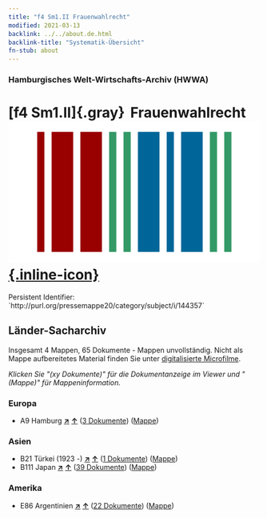 ```yaml
---
title: "f4 Sm1.II Frauenwahlrecht"
modified: 2021-03-13
backlink: ../../about.de.html
backlink-title: "Systematik-Übersicht"
fn-stub: about
---
```


### Hamburgisches Welt-Wirtschafts-Archiv (HWWA)

# [f4 Sm1.II]{.gray}&#8201; Frauenwahlrecht &#160; [![Wikidata](/images/Wikidata-logo.svg "Wikidata"){.inline-icon}](http://www.wikidata.org/entity/Q104699628)

<div class="hint">Persistent Identifier: `http://purl.org/pressemappe20/category/subject/i/144357`</div>







## Länder-Sacharchiv




Insgesamt 4 Mappen, 65 Dokumente - Mappen unvollständig.
Nicht als Mappe aufbereitetes Material finden Sie unter [digitalisierte Microfilme](/film/h1_sh.de.html).

_Klicken Sie "(xy Dokumente)" für die Dokumentanzeige im Viewer und "(Mappe)" für Mappeninformation._




### Europa

- A9 Hamburg [**&nearr;**](../../../geo/i/140905/about.de.html "Hamburg (alle Mappen)") [**&uarr;**](../../../geo/about.de.html#A9 "Ländersystematik") (<a href="https://pm20.zbw.eu/iiifview/folder/sh/140905,144357" title="über: Hamburg : Frauenwahlrecht" target="_blank">3 Dokumente</a>) ([Mappe](../../../../folder/sh/1409xx/140905/1443xx/144357/about.de.html))

### Asien

- B21 Türkei (1923 -) [**&nearr;**](../../../geo/i/141111/about.de.html "Türkei (1923 -) (alle Mappen)") [**&uarr;**](../../../geo/about.de.html#B21 "Ländersystematik") (<a href="https://pm20.zbw.eu/iiifview/folder/sh/141111,144357" title="über: Türkei (1923 -) : Frauenwahlrecht" target="_blank">1 Dokumente</a>) ([Mappe](../../../../folder/sh/1411xx/141111/1443xx/144357/about.de.html))
- B111 Japan [**&nearr;**](../../../geo/i/141272/about.de.html "Japan (alle Mappen)") [**&uarr;**](../../../geo/about.de.html#B111 "Ländersystematik") (<a href="https://pm20.zbw.eu/iiifview/folder/sh/141272,144357" title="über: Japan : Frauenwahlrecht" target="_blank">39 Dokumente</a>) ([Mappe](../../../../folder/sh/1412xx/141272/1443xx/144357/about.de.html))

### Amerika

- E86 Argentinien [**&nearr;**](../../../geo/i/141692/about.de.html "Argentinien (alle Mappen)") [**&uarr;**](../../../geo/about.de.html#E86 "Ländersystematik") (<a href="https://pm20.zbw.eu/iiifview/folder/sh/141692,144357" title="über: Argentinien : Frauenwahlrecht" target="_blank">22 Dokumente</a>) ([Mappe](../../../../folder/sh/1416xx/141692/1443xx/144357/about.de.html))








